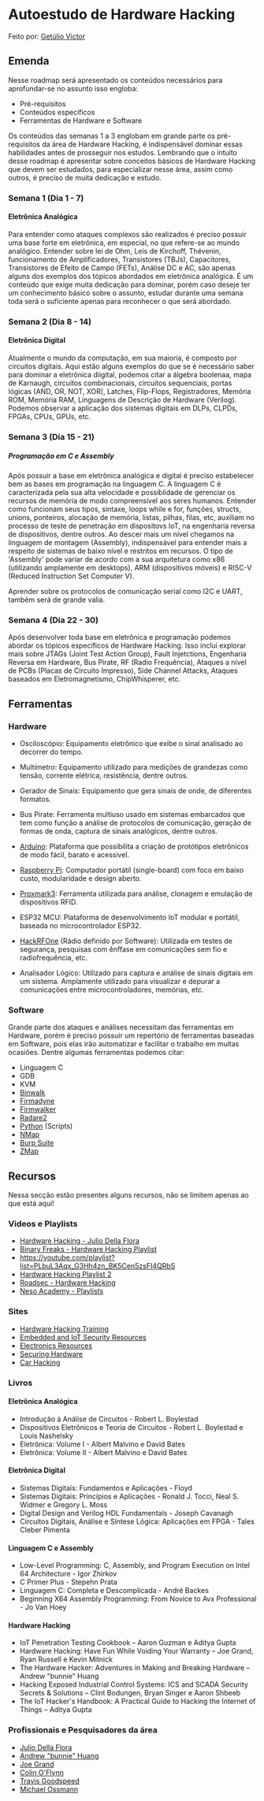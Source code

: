 # Autoestudo de Hardware Hacking

Feito por: [Getúlio Victor](https://github.com/GetulioVictor)

## Emenda

Nesse roadmap será apresentado os conteúdos necessários para aprofundar-se no assunto isso engloba:
- Pré-requisitos
- Conteúdos específicos
- Ferramentas de Hardware e Software

Os conteúdos das semanas 1 a 3 englobam em grande parte os pré-requisitos da área de Hardware Hacking, é indispensável dominar essas habilidades antes de prosseguir nos estudos.
Lembrando que o intuito desse roadmap é apresentar sobre conceitos básicos de Hardware Hacking que devem ser estudados, para especializar nesse área, assim como outros, é preciso de muita dedicação e estudo.

### Semana 1 (Dia 1 - 7)

#### Eletrônica Analógica

Para entender como ataques complexos são realizados é preciso possuir uma base forte em eletrônica, em especial, no que refere-se ao mundo analógico. Entender sobre lei de Ohm, Leis de Kirchoff, Thévenin, funcionamento de Amplificadores, Transistores (TBJs), Capacitores, Transistores de Efeito de Campo (FETs), Análise DC e AC, são apenas alguns dos exemplos dos tópicos abordados em eletrônica analógica. É um conteúdo que exige muita dedicação para dominar, porém caso deseje ter um conhecimento básico sobre o assunto, estudar durante uma semana toda será o suficiente apenas para reconhecer o que será abordado.

### Semana 2 (Dia 8 - 14)

#### Eletrônica Digital

Atualmente o mundo da computação, em sua maioria, é composto por circuitos digitais. Aqui estão alguns exemplos do que se é necessário saber para dominar a eletrônica diigital, podemos citar a álgebra boolenaa, mapa de Karnaugh, circuitos combinacionais, circuitos sequenciais, portas lógicas (AND, OR, NOT, XOR), Latches, Flip-Flops, Registradores, Memória ROM, Memória RAM, Linguagens de Descrição de Hardware (Verilog). 
Podemos observar a aplicação dos sistemas digitais em DLPs, CLPDs, FPGAs, CPUs, GPUs, etc.

### Semana 3 (Dia 15 - 21)

##### Programação em C e Assembly

Após possuir a base em eletrônica analógica e digital é preciso estabelecer bem as bases em programação na linguagem C. A linguagem C é caracterizada pela sua alta velocidade e possiblidade de gerenciar os recursos de memória de modo compreensível aos seres humanos.
Entender como funcionam seus tipos, sintaxe, loops while e for, funções, structs, unions, ponteiros, alocação de memória, listas, pilhas, filas, etc, auxiliam no processo de teste de penetração em dispositovs IoT, na engenharia reversa de dispositivos, dentre outros.
Ao descer mais um nível chegamos na linguagem de montagem (Assembly), indispensável para entender mais a respeito de sistemas de baixo nível e restritos em recursos. O tipo de 'Assembly' pode variar de acordo com a sua arquitetura
como x86 (utilizando amplamente em desktops), ARM (dispositivos móveis) e RISC-V (Reduced Instruction Set Computer V).

Aprender sobre os protocolos de comunicação serial como I2C e UART, também será de grande valia.

### Semana 4 (Dia 22 - 30)

Após desenvolver toda base em eletrônica e programação podemos abordar os tópicos específicos de Hardware Hacking. Isso inclui explorar mais sobre JTAGs (Joint Test Action Group), Fault Injetctions, Engenharia Reversa em Hardware, Bus Pirate, RF (Radio Frequência), Ataques a nível de PCBs (Placas de Circuito Impresso),
Side Channel Attacks, Ataques baseados em Eletromagnetismo, ChipWhisperer, etc.

## Ferramentas 

### Hardware

- Osciloscópio: Equipamento eletrônico que exibe o sinal analisado ao decorrer do tempo.

- Multímetro: Equipamento utilizado para medições de grandezas como tensão, corrente elétrica, resistência, dentre outros.

- Gerador de Sinais: Equipamento que gera sinais de onde, de diferentes formatos.

- Bus Pirate: Ferramenta multiuso usado em sistemas embarcados que tem como função a análise de protocolos de comunicação, geração de formas de onda, captura de sinais analógicos, dentre outros.

- [Arduino](https://www.arduino.cc/): Plataforma que possibilita a criação de protótipos eletrônicos de modo fácil, barato e acessivel.

- [Raspberry Pi](https://www.raspberrypi.com/): Computador portátil (single-board) com foco em baixo custo, modularidade e design aberto.

- [Proxmark3](https://github.com/Proxmark/proxmark3): Ferramenta utilizada para análise, clonagem e emulação de dispositivos RFID. 

- ESP32 MCU: Plataforma de desenvolvimento IoT modular e portátil, baseada no microcontrolador ESP32.

- [HackRFOne](https://greatscottgadgets.com/hackrf/one/) (Rádio definido por Software): Utilizada em testes de segurança, pesquisas com ênffase em comunicações sem fio e radiofrequência, etc. 

- Analisador Lógico: Utilizado para captura e análise de sinais digitais em um sistema. Amplamente utilizado para visualizar e depurar a comunicações entre microcontroladores, memórias, etc. 

### Software

Grande parte dos ataques e análises necessitam das ferramentas em Hardware, porém é preciso possuir um repertório de ferramentas baseadas em Software, pois elas irão automatizar e facilitar o trabalho em muitas ocasiões. Dentre algumas ferramentas podemos citar:

- Linguagem C 
- GDB 
- KVM
- [Binwalk](https://github.com/ReFirmLabs/binwalk)
- [Firmadyne](https://github.com/firmadyne/firmadyne)
- [Firmwalker](https://github.com/craigz28/firmwalker)
- [Radare2](https://github.com/radareorg/radare2)
- [Python](https://www.python.org/) (Scripts)
- [NMap](https://nmap.org/)
- [Burp Suite](https://www.kali.org/tools/burpsuite/)
- [ZMap](https://zmap.io/)

## Recursos

Nessa secção estão presentes alguns recursos, não se limitem apenas ao que está aqui!

### Videos e Playlists
- [Hardware Hacking - Julio Della Flora](https://youtube.com/channel/UCEyOwgMMfo8aJc4vZm6mYWw) 
- [Binary Freaks - Hardware Hacking Playlist](https://youtube.com/playlist?list=PLL8bstVVO1fCsO46wrpYvgNqXTcDIxy4P) 
- https://youtube.com/playlist?list=PLbuL3Aqx_G3Hh4zn_BK5Cen5zsFI4QRbS 
- [Hardware Hacking Playlist 2](https://youtube.com/playlist?list=PLuyjXiwnBIa3uiLCO9DKNWQcgG_vJ-gaz) 
- [Roadsec - Hardware Hacking](https://youtube.com/playlist?list=PLGdaaZUNDlN6ntfjur2GZPyQiR6-bU2_e) 
- [Neso Academy - Playlists](https://www.youtube.com/@nesoacademy/playlists)  

### Sites

- [Hardware Hacking Training](https://securinghardware.com/articles/BlackHat-Hardware-Training-Roadmap/)
- [Embedded and IoT Security Resources](https://github.com/fkie-cad/awesome-embedded-and-iot-security#readme)
- [Electronics Resources](https://github.com/kitspace/awesome-electronics#readme)
- [Securing Hardware](https://securinghardware.com/)
- [Car Hacking](https://github.com/jaredthecoder/awesome-vehicle-security#readme)

### Livros

#### Eletrônica Analógica
- Introdução à Análise de Circuitos - Robert L. Boylestad
- Dispositivos Eletrônicos e Teoria de Circuitos - Robert L. Boylestad e Louis Nashelsky
- Eletrônica: Volume I  - Albert Malvino e David Bates
- Eletrônica: Volume II - Albert Malvino e David Bates

#### Eletrônica Digital
- Sistemas Digitais: Fundamentos e Aplicações - Floyd
- Sistemas Digitais: Princípios e Aplicações - Ronald J. Tocci, Neal S. Widmer e Gregory L. Moss
- Digital Design and Verilog HDL Fundamentals - Joseph Cavanagh
- Circuitos Digitais, Análise e Síntese Lógica: Aplicações em FPGA - Tales Cleber Pimenta

#### Linguagem C e Assembly
- Low-Level Programming: C, Assembly, and Program Execution on Intel 64 Architecture - Igor Zhirkov
- C Primer Plus - Stepehn Prata
- Linguagem C: Completa e Descomplicada - André Backes
- Beginning X64 Assembly Programming: From Novice to Avx Professional - Jo Van Hoey

#### Hardware Hacking
- IoT Penetration Testing Cookbook – Aaron Guzman e Aditya Gupta
- Hardware Hacking: Have Fun While Voiding Your Warranty –  Joe Grand, Ryan Russell e Kevin Mitnick
- The Hardware Hacker: Adventures in Making and Breaking Hardware – Andrew "bunnie" Huang
- Hacking Exposed Industrial Control Systems: ICS and SCADA Security Secrets & Solutions – Clint Bodungen, Bryan Singer e Aaron Shbeeb
- The IoT Hacker's Handbook: A Practical Guide to Hacking the Internet of Things – Aditya Gupta

### Profissionais e Pesquisadores da área

- [Julio Della Flora](https://www.instagram.com/juliodellaflora/reels/)
- [Andrew "bunnie" Huang](https://github.com/bunnie)
- [Joe Grand](https://www.youtube.com/c/JoeGrand)
- [Colin O'Flynn](https://twitter.com/colinoflynn)
- [Travis Goodspeed](https://twitter.com/travisgoodspeed)
- [Michael Ossmann](https://hackaday.com/tag/michael-ossmann/)
